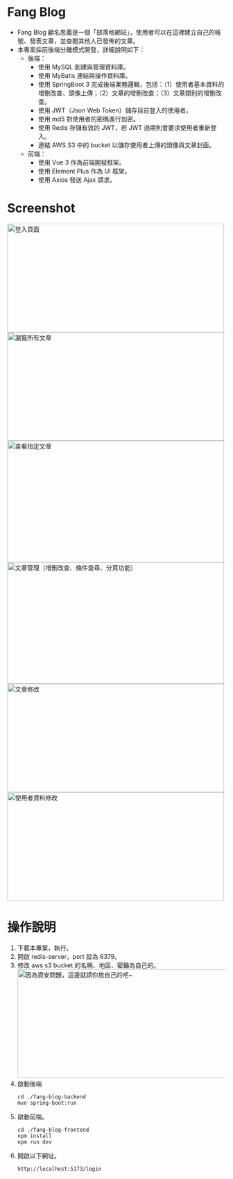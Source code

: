# Fang Blog
* Fang Blog 顧名思義是一個「部落格網站」，使用者可以在這裡建立自己的帳號、發表文章，並查閱其他人已發佈的文章。
* 本專案採前後端分離模式開發，詳細說明如下：
  * 後端：
    * 使用 MySQL 創建與管理資料庫。
    * 使用 MyBatis 連結與操作資料庫。
    * 使用 SpringBoot 3 完成後端業務邏輯，包括：（1）使用者基本資料的增刪改查、頭像上傳；（2）文章的增刪改查；（3）文章類別的增刪改查。
    * 使用 JWT（Json Web Token）儲存目前登入的使用者。
    * 使用 md5 對使用者的密碼進行加密。
    * 使用 Redis 存儲有效的 JWT，若 JWT 過期則會要求使用者重新登入。
    * 連結 AWS S3 中的 bucket 以儲存使用者上傳的頭像與文章封面。
  * 前端：
    * 使用 Vue 3 作為前端開發框架。
    * 使用 Element Plus 作為 UI 框架。
    * 使用 Axios 發送 Ajax 請求。


# Screenshot
<img src="https://github.com/Ivan-Fang/Fang-Blog/assets/40261483/d6178633-8a31-44c5-b2c9-8f927589ff7d" width="500" height="250" title="登入頁面">
<img src="https://github.com/Ivan-Fang/Fang-Blog/assets/40261483/566069ef-375d-4642-8658-1d578acad322" width="500" height="250" title="瀏覽所有文章">
<img src="https://github.com/Ivan-Fang/Fang-Blog/assets/40261483/c3c622e3-81e7-417b-8cf5-65211c4d2de7" width="500" height="280" title="查看指定文章">
<img src="https://github.com/Ivan-Fang/Fang-Blog/assets/40261483/fde72a01-5308-47fa-9eb9-733308cd12f6" width="500" height="280" title="文章管理（增刪改查、條件查尋、分頁功能）">
<img src="https://github.com/Ivan-Fang/Fang-Blog/assets/40261483/d050c188-4c1d-4350-9f1c-a831df983007" width="500" height="250" title="文章修改">
<img src="https://github.com/Ivan-Fang/Fang-Blog/assets/40261483/df3a42c4-ecce-4da3-9c64-7d29db8d4bf7" width="500" height="250" title="使用者資料修改">


# 操作說明
1. 下載本專案，執行。
2. 開啟 redis-server，port 設為 6379。
3. 修改 aws s3 bucket 的名稱、地區、密鑰為自己的。<br/>
   <img src="https://github.com/Ivan-Fang/Fang-Blog/assets/40261483/c1a76854-5554-402f-94b1-706a06737c2b" width="500" height="250" title="因為資安問題，這邊就請你放自己的吧~">
4. 啟動後端
   ```
   cd ./fang-blog-backend
   mvn spring-boot:run
   ```
5. 啟動前端。
   ```
   cd ./fang-blog-frontend
   npm install
   npm run dev
   ```
6. 開啟以下網址。
   ```
   http://localhost:5173/login
   ```
